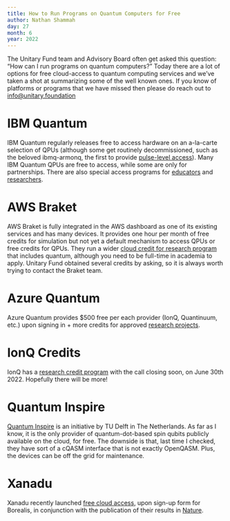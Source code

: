 ```yaml
---
title: How to Run Programs on Quantum Computers for Free
author: Nathan Shammah
day: 27
month: 6
year: 2022
---
```


The Unitary Fund team and Advisory Board often get asked this question: “How can I run programs on quantum computers?”
Today there are a lot of options for free cloud-access to quantum computing services and we’ve taken a shot at summarizing some of the well known ones. If you know of platforms or programs that we have missed then please do reach out to info@unitary.foundation


# IBM Quantum
IBM Quantum regularly releases free to access hardware on an a-la-carte selection of QPUs (although some get routinely decommissioned, such as the beloved ibmq-armonq, the first to provide [pulse-level access](https://www.youtube.com/watch?v=CcB6nRQNB7Y)). Many IBM Quantum QPUs are free to access, while some are only for partnerships.
There are also special access programs for [educators](https://quantum-computing.ibm.com/programs/educators) and [researchers](https://quantum-computing.ibm.com/programs/researchers).

# AWS Braket
AWS Braket is fully integrated in the AWS dashboard as one of its existing services and has many devices. It provides one hour per month of free credits for simulation but not yet a default mechanism to access QPUs or free credits for QPUs. They run a wider [cloud credit for research program](https://aws.amazon.com/government-education/research-and-technical-computing/cloud-credit-for-research/) that includes quantum, although you need to be full-time in academia to apply. Unitary Fund obtained several credits by asking, so it is always worth trying to contact the Braket team.

# Azure Quantum
Azure Quantum provides $500 free per each provider (IonQ, Quantinuum, etc.) upon signing in + more credits for approved [research projects](https://docs.microsoft.com/en-us/azure/quantum/credits-faq).

# IonQ Credits
IonQ has a [research credit program](https://ionq.com/programs/research-credits) with the call closing soon, on June 30th 2022. Hopefully there will be more!

# Quantum Inspire
[Quantum Inspire](https://www.quantum-inspire.com/) is an initiative by TU Delft in The Netherlands. As far as I know, it is the only provider of quantum-dot-based spin qubits publicly available on the cloud, for free. The downside is that, last time I checked, they have sort of a cQASM interface that is not exactly OpenQASM. Plus, the devices can be off the grid for maintenance.

# Xanadu
Xanadu recently launched [free cloud access](https://platform.xanadu.ai/auth/realms/platform/protocol/openid-connect/registrations?client_id=public&redirect_uri=https%3A%2F%2Fcloud.xanadu.ai%2Flogin&response_type=code), upon sign-up form for Borealis, in conjunction with the publication of their results in [Nature](https://www.nature.com/articles/s41586-022-04725-x).